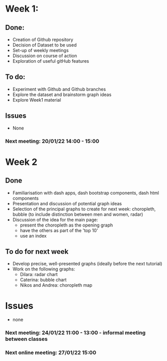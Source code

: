 # Week 1:

## Done:
- Creation of Github repository
- Decision of Dataset to be used
- Set-up of weekly meetings
- Discussion on course of action
- Exploration of useful gitHub features

## To do:
- Experiment with Github and Github branches
- Explore the dataset and brainstorm graph ideas
- Explore Week1 material

## Issues
- None

### Next meeting: 20/01/22 14:00 - 15:00

# Week 2

## Done
- Familiarisation with dash apps, dash bootstrap components, dash html components
- Presentation and discussion of potential graph ideas
- Selection of the principal graphs to create for next week: choropleth, bubble (to include distinction between men and 
women, radar)
- Discussion of the idea for the main page:
  - present the choropleth as the opening graph
  - have the others as part of the 'top 10'
  - use an index

## To do for next week
- Develop precise, well-presented graphs (ideally before the next tutorial)
- Work on the following graphs:
  - Dilara: radar chart
  - Caterina: bubble chart
  - Nikos and Andrea: choropleth map

# Issues 
- none

### Next meeting: 24/01/22 11:00 - 13:00 - informal meeting between classes
### Next online meeting: 27/01/22 15:00